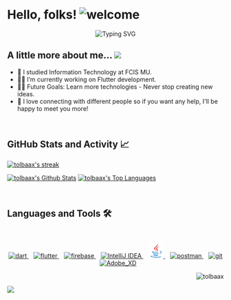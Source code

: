 <h1>Hello, folks! <img src="https://raw.githubusercontent.com/verma-anushka/verma-anushka/master/gifs/wave.gif" width="30px" height="30" alt="welcome"></h1>

<p align="center">
<img src="https://readme-typing-svg.demolab.com?font=Fira+Code&weight=550&pause=1000&center=true&vCenter=true&multiline=true&repeat=false&width=1300&height=80&lines=I'm+Mohamed+Tolba%2C+Software+engineer+passionate+about+Mobile+Programming+and+writing+clean+code+and+building;well+architected+mobile+applications." alt="Typing SVG" /></p>

 <h2>A little more about me... <img src="https://media.giphy.com/media/VgCDAzcKvsR6OM0uWg/giphy.gif" width="50"></h2>
 
- 🔭 I studied Information Technology at FCIS MU.
- 👨‍💻 I’m currently working on Flutter development.
- 💪🏼 Future Goals: Learn more technologies - Never stop creating new ideas.
- 💬 I love connecting with different people so if you want any help, I'll be happy to meet you more!

<br>
<h2>GitHub Stats and Activity 📈</h2>
  <p>
    <a href="https://github.com/tolbaax/github-readme-streak-stats">
      <img title="🔥 Get streak stats for your profile at git.io/streak-stats" alt="tolbaax's streak" src="https://streak-stats.demolab.com?user=tolbaax&theme=github-dark-blue"/>
    </a>
  </p>

<a href="https://github.com/anuraghazra/github-readme-stats"><img alt="tolbaax's Github Stats" src="https://denvercoder1-github-readme-stats.vercel.app/api/?username=tolbaax&show_icons=true&include_all_commits=true&count_private=true&theme=github_dark" height="192px"/></a>
<a href="https://github.com/anuraghazra/github-readme-stats"><img alt="tolbaax's Top Languages" src="https://github-readme-stats.vercel.app/api/top-langs/?username=tolbaax&langs_count=8&layout=compact&theme=github_dark" height="192px"/></a>
<br/>


<br/>

<h2>Languages and Tools 🛠</h2>
<br>
<p align="center">  
<a href="https://dart.dev" target="_blank" rel="noreferrer"> <img src="https://www.vectorlogo.zone/logos/dartlang/dartlang-icon.svg" alt="dart" width="35" height="35"/> </a>  &nbsp;&nbsp;   
<a href="https://flutter.dev" target="_blank" rel="noreferrer"> <img src="https://www.vectorlogo.zone/logos/flutterio/flutterio-icon.svg" alt="flutter" width="35" height="35"/> </a>  &nbsp;&nbsp; 
<a href="https://firebase.google.com/" target="_blank" rel="noreferrer"> <img src="https://www.vectorlogo.zone/logos/firebase/firebase-icon.svg" alt="firebase" width="35" height="35"/> </a>  &nbsp;&nbsp; 
<a href="https://www.jetbrains.com/idea/" target="_blank" rel="noreferrer"> <img src="https://upload.wikimedia.org/wikipedia/commons/thumb/9/9c/IntelliJ_IDEA_Icon.svg/2048px-IntelliJ_IDEA_Icon.svg.png" alt="IntelliJ IDEA" width="35" height="35"/> </a>  &nbsp;&nbsp; 
<a href="https://www.java.com" target="_blank" rel="noreferrer"> <img src="https://raw.githubusercontent.com/devicons/devicon/master/icons/java/java-original.svg" alt="java" width="35" height="35"/> </a>  &nbsp;&nbsp; 
<a href="https://postman.com" target="_blank" rel="noreferrer"> <img src="https://www.vectorlogo.zone/logos/getpostman/getpostman-icon.svg" alt="postman" width="35" height="35"/> </a>  &nbsp;&nbsp; 
<a href="https://git-scm.com/" target="_blank" rel="noreferrer"> <img src="https://www.vectorlogo.zone/logos/git-scm/git-scm-icon.svg" alt="git" width="35" height="35"/> </a> &nbsp;&nbsp; 
<a href="https://www.adobe.com/mena_en/products/xd.html" target="_blank" rel="noreferrer"> <img src="https://upload.wikimedia.org/wikipedia/commons/thumb/c/c2/Adobe_XD_CC_icon.svg/1200px-Adobe_XD_CC_icon.svg.png" alt="Adobe_XD" width="35" height="35"/> </a>
</p>

<p align="right"> <img src="https://komarev.com/ghpvc/?username=tolbaax&label=Profile%20views&color=0e75b6&style=flat" alt="tolbaax" />
  
  
</p>
<p align="left">
  <img src="https://capsule-render.vercel.app/api?type=waving&color=gradient&height=100&section=footer"/>

